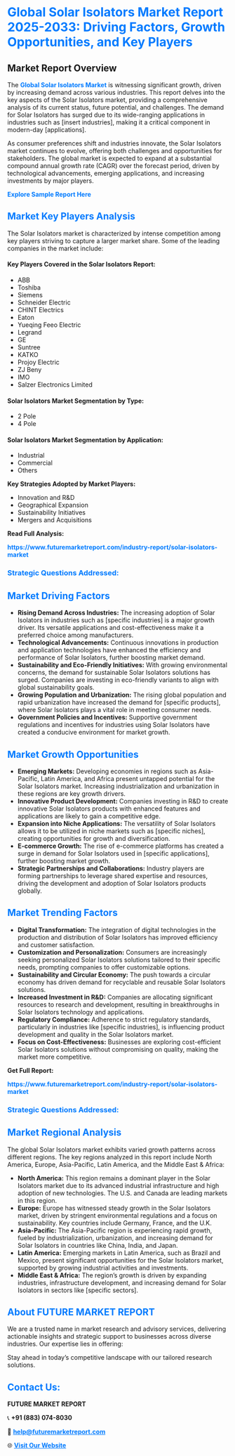 <h1 style="color: #007BFF;">Global Solar Isolators Market Report 2025-2033: Driving Factors, Growth Opportunities, and Key Players</h1>

<section id="overview">
<h2>Market Report Overview</h2>
<p>The <a href="https://www.futuremarketreport.com/industry-report/solar-isolators-market" style="color: #007BFF; text-decoration: none;"><strong>Global Solar Isolators Market</strong></a> is witnessing significant growth, driven by increasing demand across various industries. This report delves into the key aspects of the Solar Isolators market, providing a comprehensive analysis of its current status, future potential, and challenges. The demand for Solar Isolators has surged due to its wide-ranging applications in industries such as [insert industries], making it a critical component in modern-day [applications].</p>
<p>As consumer preferences shift and industries innovate, the Solar Isolators market continues to evolve, offering both challenges and opportunities for stakeholders. The global market is expected to expand at a substantial compound annual growth rate (CAGR) over the forecast period, driven by technological advancements, emerging applications, and increasing investments by major players.</p>
</section>

<section id="overview">
<p><a href="https://www.futuremarketreport.com/request-sample/reportId=76794" style="color: #007BFF; text-decoration: none;"><strong>Explore Sample Report Here</strong></a></p>
</section>

<section id="key-players">
<h2 style="color: #007BFF;">Market Key Players Analysis</h2>
<p>The Solar Isolators market is characterized by intense competition among key players striving to capture a larger market share. Some of the leading companies in the market include:</p>
<h4>Key Players Covered in the Solar Isolators Report:</h4>
<ul><li>ABB</li><li>Toshiba</li><li>Siemens</li><li>Schneider Electric</li><li>CHINT Electrics</li><li>Eaton</li><li>Yueqing Feeo Electric</li><li>Legrand</li><li>GE</li><li>Suntree</li><li>KATKO</li><li>Projoy Electric</li><li>ZJ Beny</li><li>IMO</li><li>Salzer Electronics Limited</li></ul>
<h4>Solar Isolators Market Segmentation by Type:</h4>
<ul><li>2 Pole</li><li>4 Pole</li></ul>

<h4>Solar Isolators Market Segmentation by Application:</h4>
<ul><li>Industrial</li><li>Commercial</li><li>Others</li></ul>
<p><strong>Key Strategies Adopted by Market Players:</strong></p>
<ul>
<li>Innovation and R&D</li>
<li>Geographical Expansion</li>
<li>Sustainability Initiatives</li>
<li>Mergers and Acquisitions</li>
</ul>
</section>

<section>
<p><strong>Read Full Analysis: </strong></p><a href="https://www.futuremarketreport.com/industry-report/solar-isolators-market" style="color: #007BFF; text-decoration: none;"><strong>https://www.futuremarketreport.com/industry-report/solar-isolators-market</strong></a>
<h3 style="color: #007BFF;">Strategic Questions Addressed:</h3>
</section>

<section id="driving-factors">
<h2 style="color: #007BFF;">Market Driving Factors</h2>
<ul>
<li><strong>Rising Demand Across Industries:</strong> The increasing adoption of Solar Isolators in industries such as [specific industries] is a major growth driver. Its versatile applications and cost-effectiveness make it a preferred choice among manufacturers.</li>
<li><strong>Technological Advancements:</strong> Continuous innovations in production and application technologies have enhanced the efficiency and performance of Solar Isolators, further boosting market demand.</li>
<li><strong>Sustainability and Eco-Friendly Initiatives:</strong> With growing environmental concerns, the demand for sustainable Solar Isolators solutions has surged. Companies are investing in eco-friendly variants to align with global sustainability goals.</li>
<li><strong>Growing Population and Urbanization:</strong> The rising global population and rapid urbanization have increased the demand for [specific products], where Solar Isolators plays a vital role in meeting consumer needs.</li>
<li><strong>Government Policies and Incentives:</strong> Supportive government regulations and incentives for industries using Solar Isolators have created a conducive environment for market growth.</li>
</ul>
</section>

<section id="growth-opportunities">
<h2 style="color: #007BFF;">Market Growth Opportunities</h2>
<ul>
<li><strong>Emerging Markets:</strong> Developing economies in regions such as Asia-Pacific, Latin America, and Africa present untapped potential for the Solar Isolators market. Increasing industrialization and urbanization in these regions are key growth drivers.</li>
<li><strong>Innovative Product Development:</strong> Companies investing in R&D to create innovative Solar Isolators products with enhanced features and applications are likely to gain a competitive edge.</li>
<li><strong>Expansion into Niche Applications:</strong> The versatility of Solar Isolators allows it to be utilized in niche markets such as [specific niches], creating opportunities for growth and diversification.</li>
<li><strong>E-commerce Growth:</strong> The rise of e-commerce platforms has created a surge in demand for Solar Isolators used in [specific applications], further boosting market growth.</li>
<li><strong>Strategic Partnerships and Collaborations:</strong> Industry players are forming partnerships to leverage shared expertise and resources, driving the development and adoption of Solar Isolators products globally.</li>
</ul>
</section>

<section id="trending-factors">
<h2 style="color: #007BFF;">Market Trending Factors</h2>
<ul>
<li><strong>Digital Transformation:</strong> The integration of digital technologies in the production and distribution of Solar Isolators has improved efficiency and customer satisfaction.</li>
<li><strong>Customization and Personalization:</strong> Consumers are increasingly seeking personalized Solar Isolators solutions tailored to their specific needs, prompting companies to offer customizable options.</li>
<li><strong>Sustainability and Circular Economy:</strong> The push towards a circular economy has driven demand for recyclable and reusable Solar Isolators solutions.</li>
<li><strong>Increased Investment in R&D:</strong> Companies are allocating significant resources to research and development, resulting in breakthroughs in Solar Isolators technology and applications.</li>
<li><strong>Regulatory Compliance:</strong> Adherence to strict regulatory standards, particularly in industries like [specific industries], is influencing product development and quality in the Solar Isolators market.</li>
<li><strong>Focus on Cost-Effectiveness:</strong> Businesses are exploring cost-efficient Solar Isolators solutions without compromising on quality, making the market more competitive.</li>
</ul>
</section>

<section>
<p><strong>Get Full Report: </strong></p><a href="https://www.futuremarketreport.com/industry-report/solar-isolators-market" style="color: #007BFF; text-decoration: none;"><strong>https://www.futuremarketreport.com/industry-report/solar-isolators-market</strong></a>
<h3 style="color: #007BFF;">Strategic Questions Addressed:</h3>
</section>


<section id="regional-analysis">
<h2 style="color: #007BFF;">Market Regional Analysis</h2>
<p>The global Solar Isolators market exhibits varied growth patterns across different regions. The key regions analyzed in this report include North America, Europe, Asia-Pacific, Latin America, and the Middle East & Africa:</p>
<ul>
<li><strong>North America:</strong> This region remains a dominant player in the Solar Isolators market due to its advanced industrial infrastructure and high adoption of new technologies. The U.S. and Canada are leading markets in this region.</li>
<li><strong>Europe:</strong> Europe has witnessed steady growth in the Solar Isolators market, driven by stringent environmental regulations and a focus on sustainability. Key countries include Germany, France, and the U.K.</li>
<li><strong>Asia-Pacific:</strong> The Asia-Pacific region is experiencing rapid growth, fueled by industrialization, urbanization, and increasing demand for Solar Isolators in countries like China, India, and Japan.</li>
<li><strong>Latin America:</strong> Emerging markets in Latin America, such as Brazil and Mexico, present significant opportunities for the Solar Isolators market, supported by growing industrial activities and investments.</li>
<li><strong>Middle East & Africa:</strong> The region’s growth is driven by expanding industries, infrastructure development, and increasing demand for Solar Isolators in sectors like [specific sectors].</li>
</ul>
</section>

<footer>
<h2 style="color: #007BFF;">About FUTURE MARKET REPORT</h2>
<p>We are a trusted name in market research and advisory services, delivering actionable insights and strategic support to businesses across diverse industries. Our expertise lies in offering:</p>

<p>Stay ahead in today’s competitive landscape with our tailored research solutions.</p>

<h2 style="color: #007BFF;">Contact Us:</h2>
<p><strong>FUTURE MARKET REPORT</strong></p>
<p>📞 <strong>+91 (883) 074-8030</strong></p>
<p>📧 <strong><a href="mailto:help@futuremarketreport.com" style="color: #007BFF;">help@futuremarketreport.com</a></strong></p>
<p>🌐 <strong><a href="https://www.futuremarketreport.com/" style="color: #007BFF;">Visit Our Website</a></strong></p>
</footer>